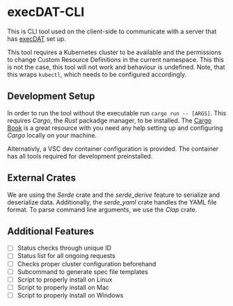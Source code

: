 # execDAT-CLI

This is CLI tool used on the client-side to communicate with a server that has [execDAT](https://github.com/AustrianDataLAB/execDAT) set up.

This tool requires a Kubernetes cluster to be available and the permissions to change Custom Resource Definitions in the current namespace. This this is not the case, this tool will not work and behaviour is undefined. Note, that this wraps ` kubectl `, which needs to be configured accordingly.

## Development Setup

In order to run the tool without the executable run ` cargo run -- [ARGS] `. This requires _Cargo_, the _Rust_ packadge manager, to be installed. The [Cargo Book](https://doc.rust-lang.org/cargo/index.html) is a great resource with you need any help setting up and configuring _Cargo_ locally on your machine.

Alternativly, a VSC dev container configuration is provided. The container has all tools required for development preinstalled.

## External Crates

We are using the _Serde_ crate and the _serde_derive_ feature to serialize and deserialize data. Additionally, the _serde_yaml_ crate handles the YAML file format. To parse command line arguments, we use the _Clap_ crate.

## Additional Features
- [ ] Status checks through unique ID
- [ ] Status list for all ongoing requests
- [ ] Checks proper cluster configuration beforehand 
- [ ] Subcommand to generate spec file templates
- [ ] Script to properly install on Linux
- [ ] Script to properly install on Mac
- [ ] Script to properly install on Windows
